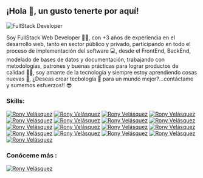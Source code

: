 ##  ¡Hola 👋, un gusto tenerte por aquí!

<img src="https://media-exp1.licdn.com/dms/image/C4E16AQF_-vwA8ZnQug/profile-displaybackgroundimage-shrink_200_800/0/1659232197849?e=1667433600&v=beta&t=rTS9GazGFzqE2wJID_fynTRCSXZIfD3lhvdQj3qsCp8" alt="FullStack Developer" heigth="200" whidth="200">

Soy FullStack Web Developer 👨‍💻, con +3 años de experiencia en el desarrollo web, tanto en sector público y privado, participando en todo el proceso de implementación del software 💻, desde el FrontEnd, BackEnd, modelado de bases de datos y documentación, trabajando con metodologías, patrones y buenas prácticas para lograr productos de calidad 💪🏼, soy amante de la tecnología y siempre estoy aprendiendo cosas nuevas 💖, ¿Deseas crear tecbología 🚀 para un mundo mejor?...contáctame y sumemos esfuerzos!! 😎 

### Skills:
[![Rony Velásquez](https://img.shields.io/badge/PHP-777BB4?style=for-the-badge&logo=php&logoColor=white&link=https://www.ronyvelasquez.com)](https://www.ronyvelasquez.com)
[![Rony Velásquez](https://img.shields.io/badge/Java-ED8B00?style=for-the-badge&logo=java&logoColor=white&link=https://www.ronyvelasquez.com)](https://www.ronyvelasquez.com)
[![Rony Velásquez](https://img.shields.io/badge/C%23-239120?style=for-the-badge&logo=c-sharp&logoColor=white&link=https://www.ronyvelasquez.com)](https://www.ronyvelasquez.com)
[![Rony Velásquez](https://img.shields.io/badge/Laravel-FF2D20?style=for-the-badge&logo=laravel&logoColor=white&link=https://www.ronyvelasquez.com)](https://www.ronyvelasquez.com)
[![Rony Velásquez](https://img.shields.io/badge/Spring-6DB33F?style=for-the-badge&logo=spring&logoColor=white&link=https://www.ronyvelasquez.com)](https://www.ronyvelasquez.com)
[![Rony Velásquez](https://img.shields.io/badge/HTML5-E34F26?style=for-the-badge&logo=html5&logoColor=white&link=https://www.ronyvelasquez.com)](https://www.ronyvelasquez.com)
[![Rony Velásquez](https://img.shields.io/badge/CSS3-1572B6?style=for-the-badge&logo=css3&logoColor=white&link=https://www.ronyvelasquez.com)](https://www.ronyvelasquez.com)
[![Rony Velásquez](https://img.shields.io/badge/Bootstrap-563D7C?style=for-the-badge&logo=bootstrap&logoColor=white&link=https://www.ronyvelasquez.com)](https://www.ronyvelasquez.com)
[![Rony Velásquez](https://img.shields.io/badge/JavaScript-F7DF1E?style=for-the-badge&logo=javascript&logoColor=black&link=https://www.ronyvelasquez.com)](https://www.ronyvelasquez.com)
[![Rony Velásquez](https://img.shields.io/badge/Node.js-43853D?style=for-the-badge&logo=node.js&logoColor=white&link=https://www.ronyvelasquez.com)](https://www.ronyvelasquez.com)
[![Rony Velásquez](https://img.shields.io/badge/Express.js-404D59?style=for-the-badge&link=https://www.ronyvelasquez.com)](https://www.ronyvelasquez.com)
[![Rony Velásquez](https://img.shields.io/badge/jQuery-0769AD?style=for-the-badge&logo=jquery&logoColor=white&link=https://www.ronyvelasquez.com)](https://www.ronyvelasquez.com)
[![Rony Velásquez](https://img.shields.io/badge/Flutter-02569B?style=for-the-badge&logo=flutter&logoColor=white&link=https://www.ronyvelasquez.com)](https://www.ronyvelasquez.com)
[![Rony Velásquez](https://img.shields.io/badge/MySQL-00000F?style=for-the-badge&logo=mysql&logoColor=white&link=https://www.ronyvelasquez.com)](https://www.ronyvelasquez.com)
[![Rony Velásquez](https://img.shields.io/badge/PostgreSQL-316192?style=for-the-badge&logo=postgresql&logoColor=white&link=https://www.ronyvelasquez.com)](https://www.ronyvelasquez.com)
[![Rony Velásquez](https://img.shields.io/badge/MongoDB-4EA94B?style=for-the-badge&logo=mongodb&logoColor=white&link=https://www.ronyvelasquez.com)](https://www.ronyvelasquez.com)
[![Rony Velásquez](https://img.shields.io/badge/Amazon_AWS-232F3E?style=for-the-badge&logo=amazon-aws&logoColor=white&link=https://www.ronyvelasquez.com)](https://www.ronyvelasquez.com)

### Conóceme más :
[![Rony Velásquez](https://img.shields.io/badge/-ronyvelasquez-blue?style=flat-square&logo=Linkedin&logoColor=white&link=https://www.linkedin.com/in/ronyvelasquez/)](https://www.linkedin.com/in/ronyvelasquez/)

